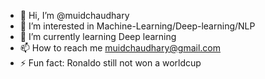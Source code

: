 - 👋 Hi, I’m @muidchaudhary
- 👀 I’m interested in Machine-Learning/Deep-learning/NLP
- 🌱 I’m currently learning Deep learning
- 📫 How to reach me muidchaudhary@gmail.com
- ⚡ Fun fact: Ronaldo still not won a worldcup

<!---
muidchaudhary/muidchaudhary is a ✨ special ✨ repository because its `README.md` (this file) appears on your GitHub profile.
You can click the Preview link to take a look at your changes.
--->
